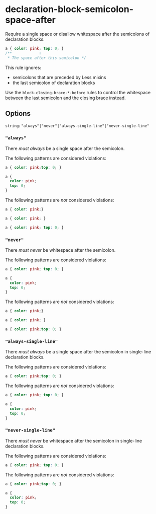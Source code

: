 # declaration-block-semicolon-space-after

Require a single space or disallow whitespace after the semicolons of declaration blocks.

```css
a { color: pink; top: 0; }
/**            ↑
 * The space after this semicolon */
```

This rule ignores:

-   semicolons that are preceded by Less mixins
-   the last semicolon of declaration blocks

Use the `block-closing-brace-*-before` rules to control the whitespace between the last semicolon and the closing brace instead.

## Options

`string`: `"always"|"never"|"always-single-line"|"never-single-line"`

### `"always"`

There *must always* be a single space after the semicolon.

The following patterns are considered violations:

```css
a { color: pink;top: 0; }
```

```css
a {
  color: pink;
  top: 0;
}
```

The following patterns are *not* considered violations:

```css
a { color: pink;}
```

```css
a { color: pink; }
```

```css
a { color: pink; top: 0; }
```

### `"never"`

There *must never* be whitespace after the semicolon.

The following patterns are considered violations:

```css
a { color: pink; top: 0; }
```

```css
a {
  color: pink;
  top: 0;
}
```

The following patterns are *not* considered violations:

```css
a { color: pink;}
```

```css
a { color: pink; }
```

```css
a { color: pink;top: 0; }
```

### `"always-single-line"`

There *must always* be a single space after the semicolon in single-line declaration blocks.

The following patterns are considered violations:

```css
a { color: pink;top: 0; }
```

The following patterns are *not* considered violations:

```css
a { color: pink; top: 0; }
```

```css
a {
  color: pink;
  top: 0;
}
```

### `"never-single-line"`

There *must never* be whitespace after the semicolon in single-line declaration blocks.

The following patterns are considered violations:

```css
a { color: pink; top: 0; }
```

The following patterns are *not* considered violations:

```css
a { color: pink;top: 0; }
```

```css
a {
  color: pink;
  top: 0;
}
```
